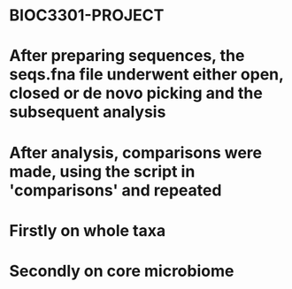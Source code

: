 # BIOC3301-PROJECT

# After preparing sequences, the seqs.fna file underwent either open, closed or de novo picking and the subsequent analysis

# After analysis, comparisons were made, using the script in 'comparisons' and repeated 
# Firstly on whole taxa
# Secondly on core microbiome
